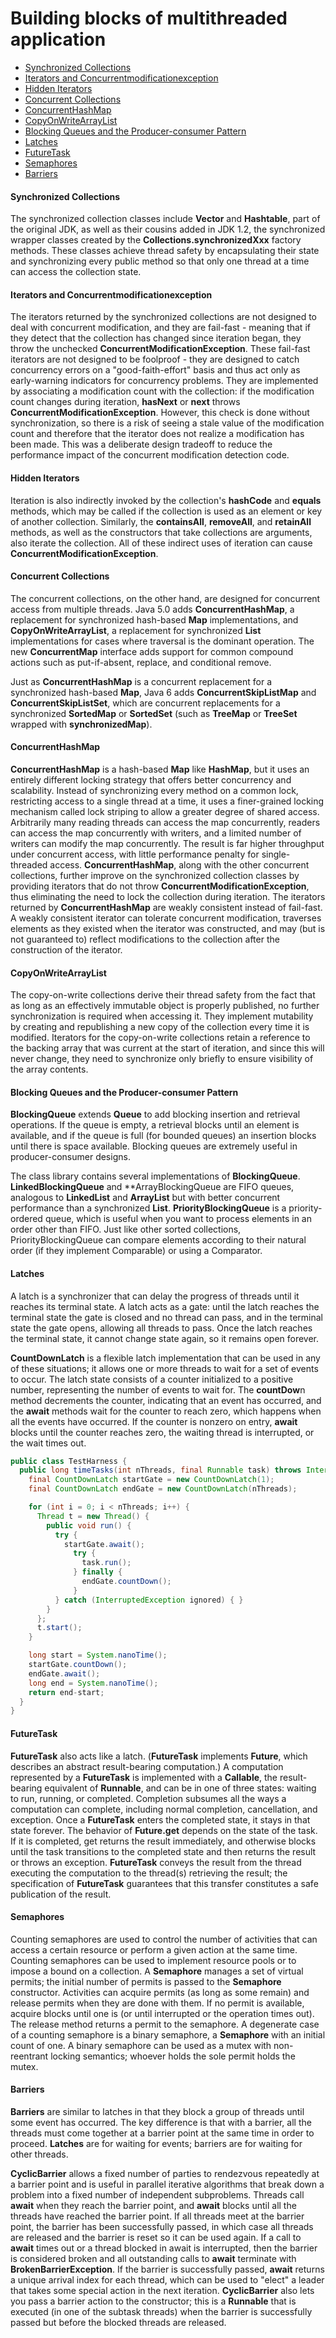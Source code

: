 # Building blocks of multithreaded application
* [Synchronized Collections](#synchronized-collections)
* [Iterators and Concurrentmodificationexception](#iterators-and-concurrentmodificationexception)
* [Hidden Iterators](#hidden-iterators)
* [Concurrent Collections](#concurrent-collections)
* [ConcurrentHashMap](#concurrenthashmap)
* [CopyOnWriteArrayList](#copyonwritearraylist)
* [Blocking Queues and the Producer-consumer Pattern](#blocking-queues-and-the-producer-consumer-pattern)
* [Latches](#latches)
* [FutureTask](#futuretask)
* [Semaphores](#semaphores)
* [Barriers](#barriers)
#### Synchronized Collections
The synchronized collection classes include **Vector** and **Hashtable**, part of the original JDK, as well as their cousins added in JDK 1.2, the synchronized wrapper classes created by the **Collections.synchronizedXxx** factory methods. These classes achieve thread safety by encapsulating their state and synchronizing every public method so that only one thread at a time can access the collection state.
#### Iterators and Concurrentmodificationexception
The iterators returned by the synchronized collections are not designed to deal with concurrent modification, and they are fail-fast - meaning that if they detect that the collection has changed since iteration began, they throw the unchecked **ConcurrentModificationException**. These fail-fast iterators are not designed to be foolproof - they are designed to catch concurrency errors on a "good-faith-effort" basis and thus act only as early-warning indicators for concurrency problems. They are implemented by associating a modification count with the collection: if the modification count changes during iteration, **hasNext** or **next** throws **ConcurrentModificationException**. However, this check is done without synchronization, so there is a risk of seeing a stale value of the modification count and therefore that the iterator does not realize a modification has been made. This was a deliberate design tradeoff to reduce the performance impact of the concurrent modification detection code.
#### Hidden Iterators
Iteration is also indirectly invoked by the collection's **hashCode** and **equals** methods, which may be called if the collection is used as an element or key of another collection. Similarly, the **containsAll**, **removeAll**, and **retainAll** methods, as well as the constructors that take collections are arguments, also iterate the collection. All of these indirect uses of iteration can cause **ConcurrentModificationException**.
#### Concurrent Collections
The concurrent collections, on the other hand, are designed for concurrent access from multiple threads. Java 5.0 adds **ConcurrentHashMap**, a replacement for synchronized hash-based **Map** implementations, and **CopyOnWriteArrayList**, a replacement for synchronized **List** implementations for cases where traversal is the dominant operation. The new **ConcurrentMap** interface adds support for common compound actions such as put-if-absent, replace, and conditional remove.

Just as **ConcurrentHashMap** is a concurrent replacement for a synchronized hash-based **Map**, Java 6 adds **ConcurrentSkipListMap** and **ConcurrentSkipListSet**, which are concurrent replacements for a synchronized **SortedMap** or **SortedSet** (such as **TreeMap** or **TreeSet** wrapped with **synchronizedMap**).
#### ConcurrentHashMap
**ConcurrentHashMap** is a hash-based **Map** like **HashMap**, but it uses an entirely different locking strategy that offers better concurrency and scalability. Instead of synchronizing every method on a common lock, restricting access to a single thread at a time, it uses a finer-grained locking mechanism called lock striping to allow a greater degree of shared access. Arbitrarily many reading threads can access the map concurrently, readers can access the map concurrently with writers, and a limited number of writers can modify the map concurrently. The result is far higher throughput under concurrent access, with little performance penalty for single-threaded access. **ConcurrentHashMap**, along with the other concurrent collections, further improve on the synchronized collection classes by providing iterators that do not throw **ConcurrentModificationException**, thus eliminating the need to lock the collection during iteration. The iterators returned by **ConcurrentHashMap** are weakly consistent instead of fail-fast. A weakly consistent iterator can tolerate concurrent modification, traverses elements as they existed when the iterator was constructed, and may (but is not guaranteed to) reflect modifications to the collection after the construction of the iterator.
#### CopyOnWriteArrayList
The copy-on-write collections derive their thread safety from the fact that as long as an effectively immutable object is properly published, no further synchronization is required when accessing it. They implement mutability by creating and republishing a new copy of the collection every time it is modified. Iterators for the copy-on-write collections retain a reference to the backing array that was current at the start of iteration, and since this will never change, they need to synchronize only briefly to ensure visibility of the array contents.
#### Blocking Queues and the Producer-consumer Pattern
**BlockingQueue** extends **Queue** to add blocking insertion and retrieval operations. If the queue is empty, a retrieval blocks until an element is available, and if the queue is full (for bounded queues) an insertion blocks until there is space available. Blocking queues are extremely useful in producer-consumer designs.

The class library contains several implementations of **BlockingQueue**. **LinkedBlockingQueue** and **ArrayBlockingQueue are FIFO queues, analogous to **LinkedList** and **ArrayList** but with better concurrent performance than a synchronized **List**. **PriorityBlockingQueue** is a priority-ordered queue, which is useful when you want to process elements in an order other than FIFO. Just like other sorted collections, PriorityBlockingQueue can compare elements according to their natural order (if they implement Comparable) or using a Comparator.
#### Latches
A latch is a synchronizer that can delay the progress of threads until it reaches its terminal state. A latch acts as a gate: until the latch reaches the terminal state the gate is closed and no thread can pass, and in the terminal state the gate opens, allowing all threads to pass. Once the latch reaches the terminal state, it cannot change state again, so it remains open forever.

**CountDownLatch** is a flexible latch implementation that can be used in any of these situations; it allows one or more threads to wait for a set of events to occur. The latch state consists of a counter initialized to a positive number, representing the number of events to wait for. The **countDow**n method decrements the counter, indicating that an event has occurred, and the **await** methods wait for the counter to reach zero, which happens when all the events have occurred. If the counter is nonzero on entry, **await** blocks until the counter reaches zero, the waiting thread is interrupted, or the wait times out.
```java
public class TestHarness {
  public long timeTasks(int nThreads, final Runnable task) throws InterruptedException {
    final CountDownLatch startGate = new CountDownLatch(1);
    final CountDownLatch endGate = new CountDownLatch(nThreads);

    for (int i = 0; i < nThreads; i++) {
      Thread t = new Thread() {
        public void run() {
          try {
            startGate.await();
              try {
                task.run();
              } finally {
                endGate.countDown();
              }
          } catch (InterruptedException ignored) { }
        }
      };
      t.start();
    }

    long start = System.nanoTime();
    startGate.countDown();
    endGate.await();
    long end = System.nanoTime();
    return end-start;
  }
}
```
#### FutureTask
**FutureTask** also acts like a latch. (**FutureTask** implements **Future**, which describes an abstract result-bearing computation.) A computation represented by a **FutureTask** is implemented with a **Callable**, the result-bearing equivalent of **Runnable**, and can be in one of three states: waiting to run, running, or completed. Completion subsumes all the ways a computation can complete, including normal completion, cancellation, and exception. Once a **FutureTask** enters the completed state, it stays in that state forever. The behavior of **Future.get** depends on the state of the task. If it is completed, get returns the result immediately, and otherwise blocks until the task transitions to the completed state and then returns the result or throws an exception. **FutureTask** conveys the result from the thread executing the computation to the thread(s) retrieving the result; the specification of **FutureTask** guarantees that this transfer constitutes a safe publication of the result.
#### Semaphores
Counting semaphores are used to control the number of activities that can access a certain resource or perform a given action at the same time. Counting semaphores can be used to implement resource pools or to impose a bound on a collection. A **Semaphore** manages a set of virtual permits; the initial number of permits is passed to the **Semaphore** constructor. Activities can acquire permits (as long as some remain) and release permits when they are done with them. If no permit is available, acquire blocks until one is (or until interrupted or the operation times out). The release method returns a permit to the semaphore. A degenerate case of a counting semaphore is a binary semaphore, a **Semaphore** with an initial count of one. A binary semaphore can be used as a mutex with non-reentrant locking semantics; whoever holds the sole permit holds the mutex.
#### Barriers
**Barriers** are similar to latches in that they block a group of threads until some event has occurred. The key difference is that with a barrier, all the threads must come together at a barrier point at the same time in order to proceed. **Latches** are for waiting for events; barriers are for waiting for other threads.

**CyclicBarrier** allows a fixed number of parties to rendezvous repeatedly at a barrier point and is useful in parallel iterative algorithms that break down a problem into a fixed number of independent subproblems. Threads call **await** when they reach the barrier point, and **await** blocks until all the threads have reached the barrier point. If all threads meet at the barrier point, the barrier has been successfully passed, in which case all threads are released and the barrier is reset so it can be used again. If a call to **await** times out or a thread blocked in await is interrupted, then the barrier is considered broken and all outstanding calls to **await** terminate with **BrokenBarrierException**. If the barrier is successfully passed, **await** returns a unique arrival index for each thread, which can be used to "elect" a leader that takes some special action in the next iteration. **CyclicBarrier** also lets you pass a barrier action to the constructor; this is a **Runnable** that is executed (in one of the subtask threads) when the barrier is successfully passed but before the blocked threads are released.
